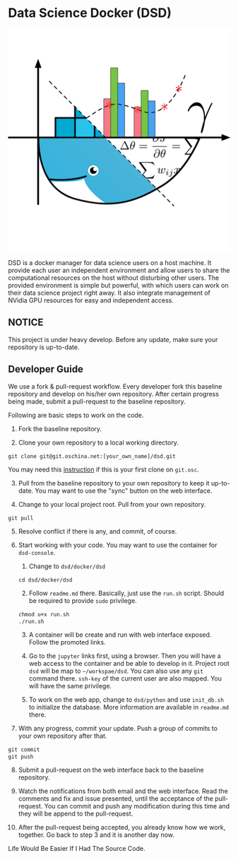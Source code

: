 # Data Science Docker (DSD)

![DSD logo](logo.png)

DSD is a docker manager for data science users on a host machine.
It provide each user an independent environment and allow users to share the computational resources on the host without disturbing other users.
The provided environment is simple but powerful, with which users can work on their data science project right away.
It also integrate management of NVidia GPU resources for easy and independent access.

## NOTICE

This project is under heavy develop.
Before any update, make sure your repository is up-to-date.

## Developer Guide

We use a fork & pull-request workflow.
Every developer fork this baseline repository and develop on his/her own repository.
After certain progress being made, submit a pull-request to the baseline repository.

Following are basic steps to work on the code.

1. Fork the baseline repository.

2. Clone your own repository to a local working directory.
```
git clone git@git.oschina.net:[your_own_name]/dsd.git
```
You may need this [instruction](https://git.oschina.net/oschina/git-osc/wikis/%E5%B8%AE%E5%8A%A9#ssh-keys) if this is your first clone on `git.osc`.

3. Pull from the baseline repository to your own repository to keep it up-to-date.
You may want to use the "sync" button on the web interface.

4. Change to your local project root. Pull from your own repository.
```
git pull
```

5. Resolve conflict if there is any, and commit, of course.

6. Start working with your code. You may want to use the container for `dsd-console`.

    1. Change to `dsd/docker/dsd`
    ```
    cd dsd/docker/dsd
    ```

    2. Follow `readme.md` there. Basically, just use the `run.sh` script. Should be required to provide `sudo` privilege.
    ```
    chmod u+x run.sh
    ./run.sh
    ```

    3. A container will be create and run with web interface exposed. Follow the promoted links.

    4. Go to the `jupyter` links first, using a browser.
    Then you will have a web access to the container and be able to develop in it. Project root `dsd` will be map to `~/workspae/dsd`. You can also use any `git` command there. `ssh-key` of the current user are also mapped. You will have the same privilege.

    5. To work on the web app, change to `dsd/python` and use `init_db.sh` to initialize the database. More information are available in `readme.md` there.

7. With any progress, commit your update. Push a group of commits to your own repository after that.
```
git commit
git push
```

8. Submit a pull-request on the web interface back to the baseline repository.

9. Watch the notifications from both email and the web interface. Read the comments and fix and issue presented, until the acceptance of the pull-request. You can commit and push any modification during this time and they will be append to the pull-request.

10. After the pull-request being accepted, you already know how we work, together. Go back to step 3 and it is another day now.

Life Would Be Easier If I Had The Source Code.
